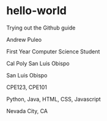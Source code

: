 # hello-world
Trying out the Github guide

Andrew Puleo

First Year Computer Science Student

Cal Poly San Luis Obispo

San Luis Obispo

CPE123, CPE101

Python, Java, HTML, CSS, Javascript

Nevada City, CA

